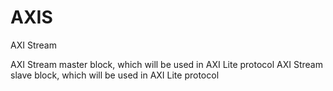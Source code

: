 # AXIS
AXI Stream

AXI Stream master block, which will be used in AXI Lite protocol
AXI Stream slave block, which will be used in AXI Lite protocol
